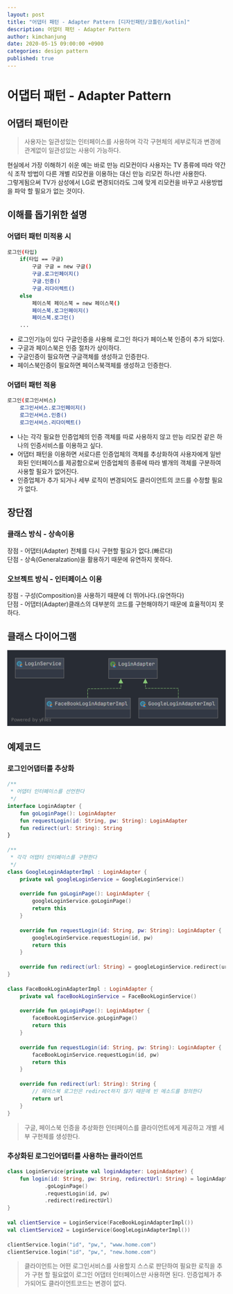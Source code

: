 ```yaml
---
layout: post
title: "어댑터 패턴 - Adapter Pattern [디자인패턴/코틀린/kotlin]"
description: 어댑터 패턴 - Adapter Pattern 
author: kimchanjung
date: 2020-05-15 09:00:00 +0900
categories: design pattern
published: true
---
```


# 어댑터 패턴 - Adapter Pattern

## 어댑터 패턴이란
> 사용자는 일관성있는 인터페이스를 사용하며 각각 구현체의 세부로직과 변경에 관계없이 일관성있는 사용이 가능하다.  

현실에서 가장 이해하기 쉬운 예는 바로 만능 리모컨이다 사용자는 TV 종류에 따라 약간식 조작 방법이 다른 개별 리모컨을 이용하는 대신 만능 리모컨 하나만 사용한다.    
그렇게됨으써 TV가 삼성에서 LG로 변경되더라도 그에 맞게 리모컨을 바꾸고 사용방법을 파악 할 필요가 없는 것이다.

## 이해를 돕기위한 설명 
### 어댑터 패턴 미적용 시
```bash
로그인(타입)
    if(타입 == 구글)
        구글 구글 = new 구글()
        구글.로그인페이지()
        구글.인증()
        구글.리다이렉트()
    else 
        페이스북 페이스북 = new 페이스북()
        페이스북.로그인페이지()
        페이스북.로그인()
    ...
```

- 로그인기능이 있다 구글인증을 사용해 로그인 하다가 페이스북 인증이 추가 되었다.
- 구글과 페이스북은 인증 절차가 상이하다.
- 구글인증이 필요하면 구글객체를 생성하고 인증한다.
- 페이스북인증이 필요하면 페이스북객체를 생성하고 인증한다.


### 어댑터 패턴 적용

```bash
로그인(로그인서비스)
    로그인서비스.로그인페이지()
    로그인서비스.인증()
    로그인서비스.리다이렉트()
```

- 나는 각각 필요한 인증업체의 인증 객체를 따로 사용하지 않고 만능 리모컨 같은
하나의 인증서비스를 이용하고 싶다.
- 어댑터 패턴을 이용하면 서로다른 인증업체의 객체를 추상화하여 사용자에게 일반화된 인터페이스를 제공함으로써 인증업체의 종류에 따라 별개의 객체를 구분하여 사용할 필요가 없어진다. 
- 인증업체가 추가 되거나 세부 로직이 변경되어도 클라이언트의 코드를 수정할 필요가 없다.

## 장단점
### 클래스 방식 - 상속이용 
장점 - 어댑터(Adapter) 전체를 다시 구현할 필요가 없다.(빠르다)  
단점 - 상속(Generalzation)을 활용하기 때문에 유연하지 못하다.  

### 오브젝트 방식 - 인터페이스 이용 
장점 - 구성(Composition)을 사용하기 때문에 더 뛰어나다.(유연하다)  
단점 - 어댑터(Adapter)클래스의 대부분의 코드를 구현해야하기 때문에 효율적이지 못하다.

## 클래스 다이어그램
![class-diagram](/post-img/design-pattern/adapter-pattern-class-diagram.png)

## 예제코드
### 로그인어댑터를 추상화
```kotlin
/**
 * 어댑터 인터페이스를 선언한다
 */
interface LoginAdapter {
    fun goLoginPage(): LoginAdapter
    fun requestLogin(id: String, pw: String): LoginAdapter
    fun redirect(url: String): String
}

/**
 * 각각 어탭터 인터페이스를 구현한다
 */
class GoogleLoginAdapterImpl : LoginAdapter {
    private val googleLoginService = GoogleLoginService()

    override fun goLoginPage(): LoginAdapter {
        googleLoginService.goLoginPage()
        return this
    }

    override fun requestLogin(id: String, pw: String): LoginAdapter {
        googleLoginService.requestLogin(id, pw)
        return this
    }

    override fun redirect(url: String) = googleLoginService.redirect(url)
}

class FaceBookLoginAdapterImpl : LoginAdapter {
    private val faceBookLoginService = FaceBookLoginService()

    override fun goLoginPage(): LoginAdapter {
        faceBookLoginService.goLoginPage()
        return this
    }

    override fun requestLogin(id: String, pw: String): LoginAdapter {
        faceBookLoginService.requestLogin(id, pw)
        return this
    }

    override fun redirect(url: String): String {
        // 페이스북 로그인은 redirect하지 않기 때문에 빈 메소드를 정의한다
        return url
    }
}
```
> 구글, 페이스북 인증을 추상화한 인터페이스를 클라이언트에게 제공하고 개별 세부 구현체를 생성한다. 

### 추상화된 로그인어댑터를 사용하는 클라이언트
```kotlin
class LoginService(private val loginAdapter: LoginAdapter) {
    fun login(id: String, pw: String, redirectUrl: String) = loginAdapter
            .goLoginPage()
            .requestLogin(id, pw)
            .redirect(redirectUrl)
}

val clientService = LoginService(FaceBookLoginAdapterImpl())
val clientService2 = LoginService(GoogleLoginAdapterImpl())

clientService.login("id", "pw,", "www.home.com")
clientService.login("id", "pw,", "new.home.com")
```
> 클라이언트는 어떤 로그인서비스를 사용할지 스스로 판단하여 필요한 로직을 추가 구현 할 필요없이 로그인 어댑터 인터페이스만 사용하면 된다.
> 인증업체가 추가되어도 클라이언트코드는 변경이 없다.